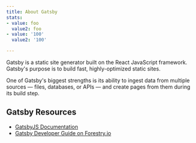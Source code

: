 ```yaml
---
title: About Gatsby
stats:
- value: foo
  value2: foo
- value: '100'
  value2: '100'

---
```

Gatsby is a static site generator built on the React JavaScript framework. Gatsby's purpose is to build fast, highly-optimized static sites.

One of Gatsby's biggest strengths is its ability to ingest data from multiple sources — files, databases, or APIs — and create pages from them during its build step.

## Gatsby Resources

- [GatsbyJS Documentation](https://www.gatsbyjs.org/docs/)
- [Gatsby Developer Guide on Forestry.io](https://forestry.io/docs/guides/developing-with-gatsby/)